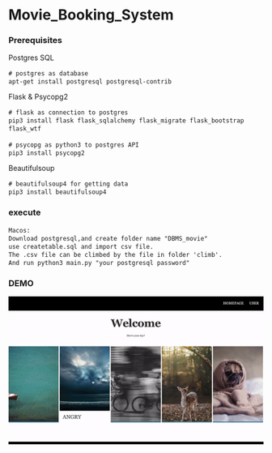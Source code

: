# Movie_Booking_System

### Prerequisites

Postgres SQL

```
# postgres as database
apt-get install postgresql postgresql-contrib
```

Flask & Psycopg2
```
# flask as connection to postgres
pip3 install flask flask_sqlalchemy flask_migrate flask_bootstrap flask_wtf

# psycopg as python3 to postgres API
pip3 install psycopg2
```

Beautifulsoup
```
# beautifulsoup4 for getting data
pip3 install beautifulsoup4
```
### execute
```
Macos:
Download postgresql,and create folder name "DBMS_movie"
use createtable.sql and import csv file.
The .csv file can be climbed by the file in folder 'climb'.
And run python3 main.py "your postgresql password"
```

### DEMO

![](demo.gif)

